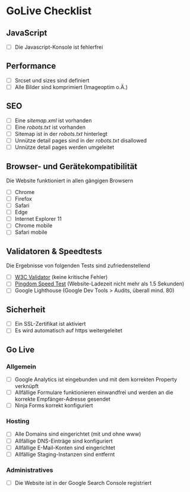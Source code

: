# GoLive Checklist

## JavaScript

- [ ] Die Javascript-Konsole ist fehlerfrei

## Performance

- [ ] Srcset und sizes sind definiert
- [ ] Alle Bilder sind komprimiert (Imageoptim o.Ä.)

## SEO

- [ ] Eine _sitemap.xml_ ist vorhanden
- [ ] Eine _robots.txt_ ist vorhanden
- [ ] Sitemap ist in der _robots.txt_ hinterlegt
- [ ] Unnütze detail pages sind in der _robots.txt_ disallowed
- [ ] Unnütze detail pages werden umgeleitet

## Browser- und Gerätekompatibilität

Die Website funktioniert in allen gängigen Browsern

- [ ] Chrome
- [ ] Firefox
- [ ] Safari
- [ ] Edge
- [ ] Internet Explorer 11
- [ ] Chrome mobile
- [ ] Safari mobile

## Validatoren & Speedtests

Die Ergebnisse von folgenden Tests sind zufriedenstellend

- [ ] [W3C Validator](https://validator.w3.org/) (keine kritische Fehler)
- [ ] [Pingdom Speed Test](https://tools.pingdom.com/) (Website-Ladezeit nicht mehr als 1.5 Sekunden)
- [ ] Google Lighthouse (Google Dev Tools > Audits, überall mind. 80)

## Sicherheit

- [ ] Ein SSL-Zertifikat ist aktiviert
- [ ] Es wird automatisch auf https weitergeleitet

## Go Live

### Allgemein

- [ ] Google Analytics ist eingebunden und mit dem korrekten Property verknüpft
- [ ] Allfällige Formulare funktionieren einwandfrei und werden an die korrekte Empfänger-Adresse gesendet
- [ ] Ninja Forms korrekt konfiguriert

### Hosting

- [ ] Alle Domains sind eingerichtet (mit und ohne www)
- [ ] Allfällige DNS-Einträge sind konfiguriert
- [ ] Allfällige E-Mail-Konten sind eingerichtet
- [ ] Allfällige Staging-Instanzen sind entfernt

### Administratives

- [ ] Die Website ist in der Google Search Console registriert
